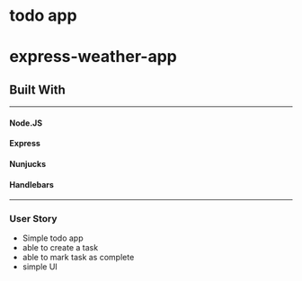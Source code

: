 # todo app
# express-weather-app

## Built With
-----
#### Node.JS
#### Express
#### Nunjucks
#### Handlebars

------
### User Story
- Simple todo app
- able to create a task
- able to mark task as complete
- simple UI
